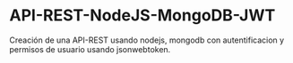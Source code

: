 # API-REST-NodeJS-MongoDB-JWT

Creación de una API-REST usando nodejs, mongodb con autentificacion y permisos de usuario usando jsonwebtoken.
